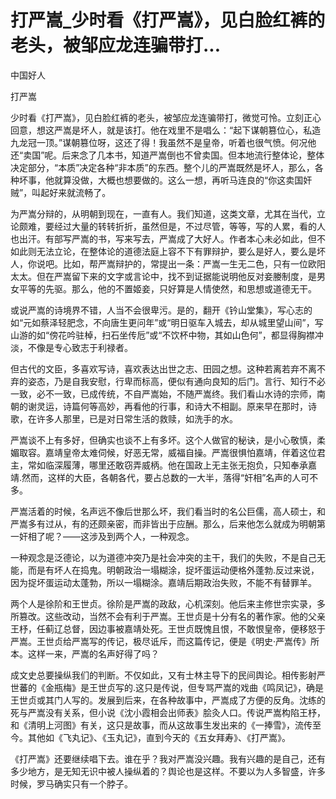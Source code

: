# 打严嵩_少时看《打严嵩》，见白脸红裤的老头，被邹应龙连骗带打...

中国好人

打严嵩

少时看《打严嵩》，见白脸红裤的老头，被邹应龙连骗带打，微觉可怜。立刻正心回意，想这严嵩是坏人，就是该打。他在戏里不是唱么：“起下谋朝篡位心，私造九龙冠一顶。”谋朝篡位呀，这还了得！我虽然不是皇帝，听着也很气愤。何况他还“卖国”呢。后来念了几本书，知道严嵩倒也不曾卖国。但本地流行整体论，整体决定部分，“本质”决定各种“非本质”的东西。整个儿的严嵩既然是坏人，那么，各种坏事，他就算没做，大概也想要做的。这么一想，再听马连良的“你这卖国奸贼”，叫起好来就流畅了。

为严嵩分辩的，从明朝到现在，一直有人。我们知道，这类文章，尤其在当代，立论颇难，要经过大量的转转折折，虽然但是，不过尽管，等等，写的人累，看的人也出汗。有部写严嵩的书，写来写去，严嵩成了大好人。作者本心未必如此，但不如此则无法立论，在整体论的道德法庭上容不下有罪辩护，要么是好人，要么是坏人，你说吧。比如，帮严嵩辩护的，常提出一条：严嵩一生无二色，只有一位欧阳太太。但在严嵩留下来的文字或言论中，找不到证据能说明他反对妾媵制度，是男女平等的先驱。那么，他的不置姬妾，只好算是人情使然，和思想或道德无干。

或说严嵩的诗境界不错，人当不会很卑污。是的，翻开《钤山堂集》，写心志的如“元如蔡泽轻肥念，不向唐生更问年”或“明日驱车入城去，却从城里望山间”，写山游的如“傍花吟驻棹，扫石坐传卮”或“不饮杯中物，其如山色何”，都显得胸襟冲淡，不像是专心致志于利禄者。

但古代的文臣，多喜欢写诗，喜欢表达出世之志、田园之想。这种若离若弃不离不弃的姿态，乃是自我安慰，行卑而标高，便似有通向良知的后门。言行、知行不必一致，必不一致，已成传统，不自严嵩始，不随严嵩终。我们看山水诗的宗师，南朝的谢灵运，诗篇何等高妙，再看他的行事，和诗大不相副。原来早在那时，诗歌，在许多人那里，已是对日常生活的救赎，如洗手的水。

严嵩谈不上有多好，但确实也谈不上有多坏。这个人做官的秘诀，是小心敬慎，柔媚取容。嘉靖皇帝太难伺候，好恶无常，威福自操。严嵩很惧怕嘉靖，伴着这位君主，常如临深履薄，哪里还敢窃弄威柄。他在国政上无主张无抱负，只知奉承嘉靖.然而，这样的大臣，各朝各代，要占总数的一大半，落得“奸相”名声的人可不多。

严嵩活着的时候，名声远不像后世那么坏，我们看当时的名公巨儒，高人硕士，和严嵩多有过从，有的还颇亲密，而非皆出于应酬。那么，后来他怎么就成为明朝第一奸相了呢？——这涉及到两个人，一种观念。

一种观念是泛德论，以为道德冲突乃是社会冲突的主干，我们的失败，不是自己无能，而是有坏人在捣鬼。明朝政治一塌糊涂，捉坏蛋运动便格外蓬勃.反过来说，因为捉坏蛋运动太蓬勃，所以一塌糊涂。嘉靖后期政治失败，不能不有替罪羊。

两个人是徐阶和王世贞。徐阶是严嵩的政敌，心机深刻。他后来主修世宗实录，多所篡改。这些改动，当然不会有利于严嵩。王世贞是十分有名的著作家。他的父亲王杼，任蓟辽总督，因边事被嘉靖处死。王世贞既愧且恨，不敢恨皇帝，便移怒于严嵩。王世贞给严嵩写的传记，极尽诋斥，而这篇传记，便是《明史·严嵩传》所本。这样一来，严嵩的名声好得了吗？

成文史总要操纵我们的判断。不仅如此，又有士林主导下的民间舆论。相传影射严世蕃的《金瓶梅》是王世贞写的.这只是传说，但专骂严嵩的戏曲《鸣凤记》，确是王世贞或其门人写的。发展到后来，在各种故事中，严嵩成了方便的反角。沈练的死与严嵩没有关系，但小说《沈小霞相会出师表》脍灸人口。传说严嵩构陷王杼，和《清明上河图》有关，这只是故事，而从这故事生发出来的《一捧雪》，流传至今。其他如《飞丸记》、《玉丸记》，直到今天的《五女拜寿》、《打严嵩》。

《打严嵩》还要继续唱下去。谁在乎？我对严嵩没兴趣。我有兴趣的是自己，还有多少地方，是无知无识中被人操纵着的？舆论也是这样。不要以为人多智盛，许多时候，罗马确实只有一个脖子。